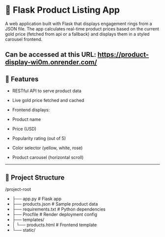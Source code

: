# 💍 Flask Product Listing App

A web application built with Flask that displays engagement rings from a JSON file. The app calculates real-time product prices based on the current gold price (fetched from api or a fallback) and displays them in a styled carousel frontend.

Can be accessed at this URL:  https://product-display-wi0m.onrender.com/
---

## 🚀 Features

- RESTful API to serve product data
- Live gold price fetched and cached

- Frontend displays:
- Product name
- Price (USD)
- Popularity rating (out of 5)
- Color selector (yellow, white, rose)
- Product carousel (horizontal scroll)

---

## 📁 Project Structure
/project-root
- ├── app.py # Flask app
- ├── products.json # Sample product data
- ├── requirements.txt # Python dependencies
- ├── Procfile # Render deployment config
- ├── templates/
- │ └── products.html # Frontend template
- └── static/ 

